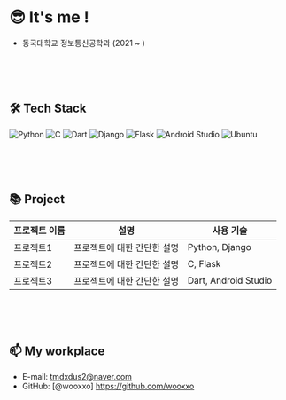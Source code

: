 # 😎 It's me !

- 동국대학교 정보통신공학과 (2021 ~ )

<br><br><br>
## 🛠 Tech Stack

![Python](https://img.shields.io/badge/Python-3766AB?style=flat-square&logo=Python&logoColor=white)
![C](https://img.shields.io/badge/C-A8B9CC?style=flat-square&logo=c&logoColor=white)
![Dart](https://img.shields.io/badge/Dart-0175C2?style=flat-square&logo=Dart&logoColor=white)
![Django](https://img.shields.io/badge/Django-092E20?style=flat-square&logo=Django&logoColor=white)
![Flask](https://img.shields.io/badge/Flask-000000?style=flat-square&logo=Flask&logoColor=white)
![Android Studio](https://img.shields.io/badge/Android_Studio-3DDC84?style=flat-square&logo=android-studio&logoColor=white)
![Ubuntu](https://img.shields.io/badge/Ubuntu-E95420?style=flat-square&logo=Ubuntu&logoColor=white)

<br><br><br>
## 📚 Project

| 프로젝트 이름 | 설명 | 사용 기술 |
| --- | --- | --- |
| 프로젝트1 | 프로젝트에 대한 간단한 설명 | Python, Django |
| 프로젝트2 | 프로젝트에 대한 간단한 설명 | C, Flask |
| 프로젝트3 | 프로젝트에 대한 간단한 설명 | Dart, Android Studio |

<br><br><br>
## 📫 My workplace
- E-mail: tmdxdus2@naver.com
- GitHub: [@wooxxo] https://github.com/wooxxo
